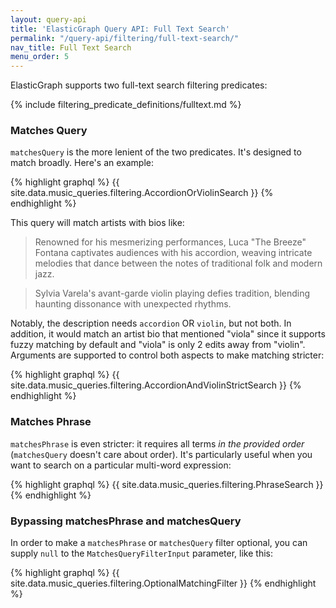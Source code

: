 ```yaml
---
layout: query-api
title: 'ElasticGraph Query API: Full Text Search'
permalink: "/query-api/filtering/full-text-search/"
nav_title: Full Text Search
menu_order: 5
---
```

ElasticGraph supports two full-text search filtering predicates:

{% include filtering_predicate_definitions/fulltext.md %}

### Matches Query

`matchesQuery` is the more lenient of the two predicates. It's designed to match broadly. Here's an example:

{% highlight graphql %}
{{ site.data.music_queries.filtering.AccordionOrViolinSearch }}
{% endhighlight %}

This query will match artists with bios like:

> Renowned for his mesmerizing performances, Luca "The Breeze" Fontana captivates audiences with his accordion,
> weaving intricate melodies that dance between the notes of traditional folk and modern jazz.

> Sylvia  Varela's avant-garde violin playing defies tradition, blending haunting dissonance with unexpected rhythms.

Notably, the description needs `accordion` OR `violin`, but not both. In addition, it would match an artist bio that
mentioned "viola" since it supports fuzzy matching by default and "viola" is only 2 edits away from "violin". Arguments
are supported to control both aspects to make matching stricter:

{% highlight graphql %}
{{ site.data.music_queries.filtering.AccordionAndViolinStrictSearch }}
{% endhighlight %}

### Matches Phrase

`matchesPhrase` is even stricter: it requires all terms _in the provided order_ (`matchesQuery` doesn't care about order). It's particularly useful when you want to search on a particular multi-word expression:

{% highlight graphql %}
{{ site.data.music_queries.filtering.PhraseSearch }}
{% endhighlight %}

### Bypassing matchesPhrase and matchesQuery

In order to make a `matchesPhrase` or `matchesQuery` filter optional, you can supply `null` to the `MatchesQueryFilterInput` parameter, like this:

{% highlight graphql %}
{{ site.data.music_queries.filtering.OptionalMatchingFilter }}
{% endhighlight %}
